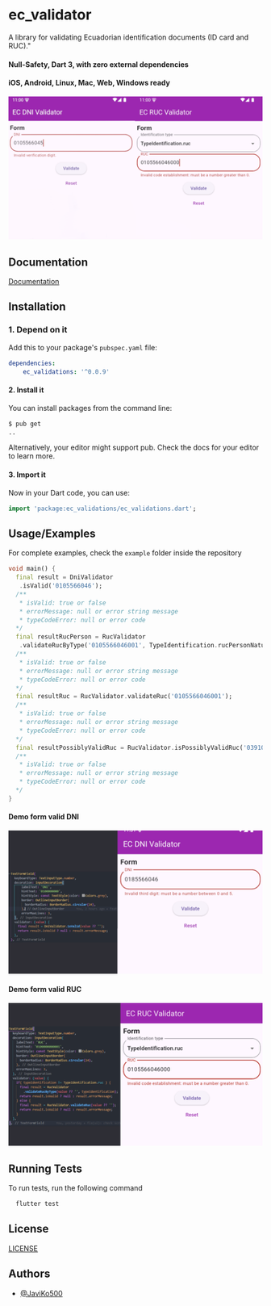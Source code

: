 
# ec_validator

A library for validating Ecuadorian identification documents (ID card and RUC)."

#### Null-Safety, Dart 3, with zero external dependencies

#### iOS, Android, Linux, Mac, Web, Windows ready

![ec_validator demo ](https://raw.githubusercontent.com/JaviKo500/ec_validations/main/screenshots/validator.png 'Ec_validator')

## Documentation

[Documentation](https://medium.com/@bryansuarez/c%C3%B3mo-validar-c%C3%A9dula-y-ruc-en-ecuador-b62c5666186f)

## **Installation**

### 1. Depend on it

Add this to your package's `pubspec.yaml` file:

```yaml
dependencies:
    ec_validations: '^0.0.9'
```


#### 2. Install it

You can install packages from the command line:

```bash
$ pub get
..
```

Alternatively, your editor might support pub. Check the docs for your editor to learn more.

#### 3. Import it

Now in your Dart code, you can use:

```Dart
import 'package:ec_validations/ec_validations.dart';
```

## Usage/Examples

For complete examples, check the `example` folder inside the repository

```dart
void main() {
  final result = DniValidator
   .isValid('0105566046');
  /**
   * isValid: true or false
   * errorMessage: null or error string message
   * typeCodeError: null or error code
  */
  final resultRucPerson = RucValidator
   .validateRucByType('0105566046001', TypeIdentification.rucPersonNatural);
  /**
   * isValid: true or false
   * errorMessage: null or error string message
   * typeCodeError: null or error code
  */
  final resultRuc = RucValidator.validateRuc('0105566046001');
  /**
   * isValid: true or false
   * errorMessage: null or error string message
   * typeCodeError: null or error code
  */
  final resultPossiblyValidRuc = RucValidator.isPossiblyValidRuc('0391034039001');
  /**
   * isValid: true or false
   * errorMessage: null or error string message
   * typeCodeError: null or error code
  */
}
```
#### Demo form valid DNI
![ec_validator form_dni ](https://raw.githubusercontent.com/JaviKo500/ec_validations/main/screenshots/valid_dni.png 'Ec_validator')

#### Demo form valid RUC

![ec_validator form_ruc ](https://raw.githubusercontent.com/JaviKo500/ec_validations/main/screenshots/valid_ruc.png 'Ec_validator')

## Running Tests

To run tests, run the following command

```bash
  flutter test
```


## License

[LICENSE](LICENSE)


## Authors

- [@JaviKo500](https://www.github.com/JaviKo500)


